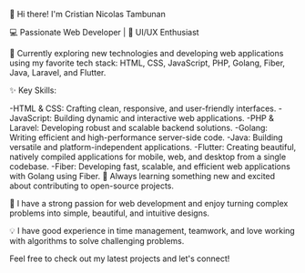 👋 Hi there! I'm Cristian Nicolas Tambunan

💻 Passionate Web Developer | 🎨 UI/UX Enthusiast

🔭 Currently exploring new technologies and developing web applications using my favorite tech stack: HTML, CSS, JavaScript, PHP, Golang, Fiber, Java, Laravel, and Flutter.

✨ Key Skills:

-HTML & CSS: Crafting clean, responsive, and user-friendly interfaces.
-JavaScript: Building dynamic and interactive web applications.
-PHP & Laravel: Developing robust and scalable backend solutions.
-Golang: Writing efficient and high-performance server-side code.
-Java: Building versatile and platform-independent applications.
-Flutter: Creating beautiful, natively compiled applications for mobile, web, and desktop from a single codebase.
-Fiber: Developing fast, scalable, and efficient web applications with Golang using Fiber.
🌱 Always learning something new and excited about contributing to open-source projects.

🚀 I have a strong passion for web development and enjoy turning complex problems into simple, beautiful, and intuitive designs.

💡 I have good experience in time management, teamwork, and love working with algorithms to solve challenging problems.

Feel free to check out my latest projects and let's connect!
